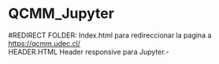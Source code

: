 # QCMM_Jupyter

#REDIRECT FOLDER: Index.html para redireccionar la pagina a https://qcmm.udec.cl/   
HEADER.HTML Header responsive para Jupyter.-


